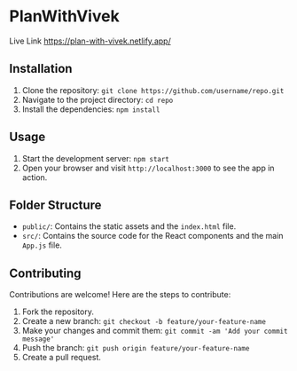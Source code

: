 # PlanWithVivek
Live Link
https://plan-with-vivek.netlify.app/

## Installation

1. Clone the repository: `git clone https://github.com/username/repo.git`
2. Navigate to the project directory: `cd repo`
3. Install the dependencies: `npm install`

## Usage

1. Start the development server: `npm start`
2. Open your browser and visit `http://localhost:3000` to see the app in action.

## Folder Structure

- `public/`: Contains the static assets and the `index.html` file.
- `src/`: Contains the source code for the React components and the main `App.js` file.

## Contributing

Contributions are welcome! Here are the steps to contribute:

1. Fork the repository.
2. Create a new branch: `git checkout -b feature/your-feature-name`
3. Make your changes and commit them: `git commit -am 'Add your commit message'`
4. Push the branch: `git push origin feature/your-feature-name`
5. Create a pull request.




